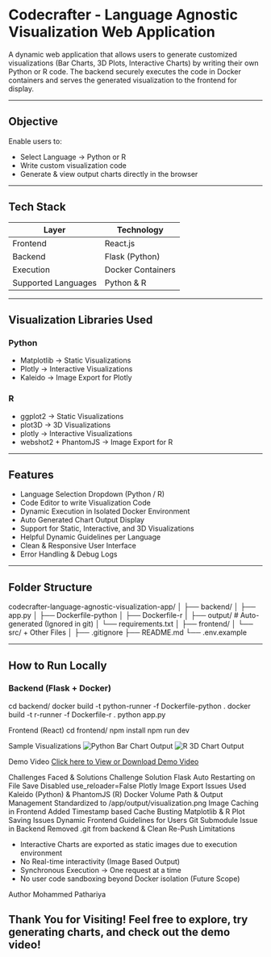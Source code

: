 # Codecrafter - Language Agnostic Visualization Web Application

A dynamic web application that allows users to generate customized visualizations (Bar Charts, 3D Plots, Interactive Charts) by writing their own Python or R code. The backend securely executes the code in Docker containers and serves the generated visualization to the frontend for display.

---

## Objective

Enable users to:
- Select Language → Python or R
- Write custom visualization code
- Generate & view output charts directly in the browser

---

## Tech Stack

| Layer        | Technology               |
|--------------|--------------------------|
| Frontend     | React.js                 |
| Backend      | Flask (Python)           |
| Execution    | Docker Containers        |
| Supported Languages | Python & R        |

---

## Visualization Libraries Used

### Python
- Matplotlib → Static Visualizations
- Plotly → Interactive Visualizations
- Kaleido → Image Export for Plotly

### R
- ggplot2 → Static Visualizations
- plot3D → 3D Visualizations
- plotly → Interactive Visualizations
- webshot2 + PhantomJS → Image Export for R

---

## Features

- Language Selection Dropdown (Python / R)
- Code Editor to write Visualization Code
- Dynamic Execution in Isolated Docker Environment
- Auto Generated Chart Output Display
- Support for Static, Interactive, and 3D Visualizations
- Helpful Dynamic Guidelines per Language
- Clean & Responsive User Interface
- Error Handling & Debug Logs

---

## Folder Structure

codecrafter-language-agnostic-visualization-app/
│
├── backend/
│   ├── app.py
│   ├── Dockerfile-python
│   ├── Dockerfile-r
│   ├── output/              # Auto-generated (Ignored in git)
│   └── requirements.txt
│
├── frontend/
│   └── src/ + Other Files
│
├── .gitignore
├── README.md
└── .env.example

---

## How to Run Locally

### Backend (Flask + Docker)

cd backend/
docker build -t python-runner -f Dockerfile-python .
docker build -t r-runner -f Dockerfile-r .
python app.py

Frontend (React)
cd frontend/
npm install
npm run dev

Sample Visualizations
![Python Bar Chart Output](assets/python_bar_chart.png)
![R 3D Chart Output](assets/r_3d_chart.png)

Demo Video
<a href="assets/Working_Demo.mp4" target="_blank">Click here to View or Download Demo Video</a>

Challenges Faced & Solutions
Challenge	Solution
Flask Auto Restarting on File Save	Disabled use_reloader=False
Plotly Image Export Issues	Used Kaleido (Python) & PhantomJS (R)
Docker Volume Path & Output Management	Standardized to /app/output/visualization.png
Image Caching in Frontend	Added Timestamp based Cache Busting
Matplotlib & R Plot Saving Issues	Dynamic Frontend Guidelines for Users
Git Submodule Issue in Backend	Removed .git from backend & Clean Re-Push
Limitations
* Interactive Charts are exported as static images due to execution environment
* No Real-time interactivity (Image Based Output)
* Synchronous Execution → One request at a time
* No user code sandboxing beyond Docker isolation (Future Scope)

Author
Mohammed Pathariya

Thank You for Visiting!
Feel free to explore, try generating charts, and check out the demo video!
---
